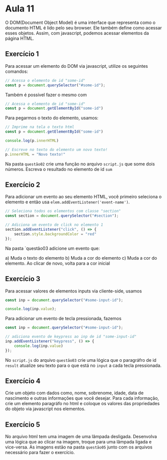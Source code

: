 # Aula 11

O DOM(Document Object Model) é uma interface que representa como o documento HTML é lido pelo seu browser. Ele também define como acessar esses objetos. Assim, com javascript, podemos acessar elementos da página HTML. 

## Exercício 1

Para acessar um elemento do DOM via javascript, utilize os seguintes comandos:

```javascript
// Acessa o elemento de id "some-id"
const p = document.querySelector("#some-id");
```

Também é possível fazer o mesmo com
```javascript
// Acessa o elemento de id "some-id"
const p = document.getElementById("some-id")
```

Para pegarmos o texto do elemento, usamos:
```javascript
// Imprime na tela o texto html
const p = document.getElementById("some-id")

console.log(p.innerHTML)

// Escreve no texto do elemento um novo texto!
p.innerHTML = "Novo texto!"
```

Na pasta `questão02` crie uma função no arquivo `script.js` que some dois números. Escreva o resultado no elemento de id `sum`

## Exercício 2

Para adicionar um evento ao seu elemento HTML, você primeiro seleciona o elemento e então usa `elem.addEventListener('event-name')`.

```javascript
// Seleciona todos os elementos com classe "section"
const section = document.querySelector("#section");

// Adiciona um evento de click no elemento 1
section.addEventListener("click", () => {
	section.style.backgroundColor = "red"
});
```

Na pasta `questão03 adicione um evento que:

a) Muda o texto do elemento
b) Muda a cor do elemento
c) Muda a cor do elemento. Ao clicar de novo, volta para a cor inicial

## Exercício 3

Para acessar valores de elementos inputs via cliente-side, usamos
```javascript
const inp = document.querySelector("#some-input-id");

console.log(inp.value);
```

Para adicionar um evento de tecla pressionada, fazemos
```javascript
const inp = document.querySelector("#some-input-id");

// adiciona evento de keypress ao inp de id "some-input-id"
inp.addEventListener("keypress", () => {
	console.log(inp.value)
});
```

No `script.js` do arquivo `questão03` crie uma lógica que o paragráfro de id
`result` atualize seu texto para o que está no `input` a cada tecla pressionada.

## Exercício 4

Crie um objeto com dados como, nome, sobrenome, idade, data de nascimento e outras informações
que você desejar. Para cada informação, crie um elemento paragráfo no html e coloque os valores
das propriedades do objeto via javascript nos elementos.

## Exercício 5

No arquivo html tem uma imagem de uma lâmpada desligada. Desenvolva uma lógica que ao clicar na imagem, troque para uma lâmpada ligada e vice-versa. As imagens estão na pasta `questão05` junto com os arquivos
necessário para fazer o exercício.
